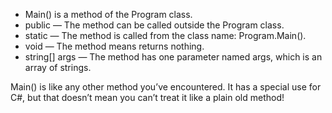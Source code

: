 - Main() is a method of the Program class.
- public — The method can be called outside the Program class.
- static — The method is called from the class name: Program.Main().
- void — The method means returns nothing.
- string[] args — The method has one parameter named args, which is an array of strings.

Main() is like any other method you’ve encountered. It has a special use for C#, but that doesn’t mean you can’t treat it like a plain old method!